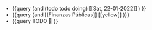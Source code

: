 - {{query (and (todo todo doing) [[Sat, 22-01-2022]] ) }}
- {{query (and [[Finanzas Públicas]] [[yellow]] )}}
- {{query  TODO 🧪  }}